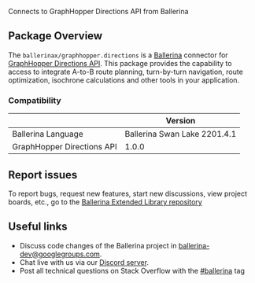 
Connects to GraphHopper Directions API from Ballerina

## Package Overview
The `ballerinax/graphhopper.directions` is a [Ballerina](https://ballerina.io/) connector for [GraphHopper Directions API](https://docs.graphhopper.com/).
This package provides the capability to access to integrate A-to-B route planning, turn-by-turn navigation, route optimization, isochrone calculations and other tools in your application.

### Compatibility
|                            | Version                    |
|----------------------------|----------------------------|
| Ballerina Language         | Ballerina Swan Lake 2201.4.1 |
| GraphHopper Directions API | 1.0.0                      |

## Report issues
To report bugs, request new features, start new discussions, view project boards, etc., go to the [Ballerina Extended Library repository](https://github.com/ballerina-platform/ballerina-extended-library)

## Useful links
- Discuss code changes of the Ballerina project in [ballerina-dev@googlegroups.com](mailto:ballerina-dev@googlegroups.com).
- Chat live with us via our [Discord server](https://discord.gg/ballerinalang).
- Post all technical questions on Stack Overflow with the [#ballerina](https://stackoverflow.com/questions/tagged/ballerina) tag
